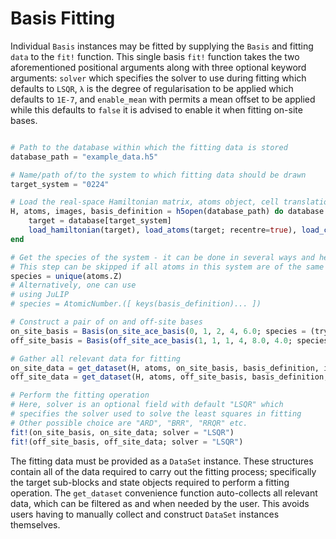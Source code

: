 # Basis Fitting
Individual `Basis` instances may be fitted by supplying the `Basis` and fitting `data` to the `fit!` function. This single basis `fit!` function takes the two aforementioned positional arguments along with three optional keyword arguments: `solver` which specifies the solver to use during fitting which defaults to `LSQR`, `λ` is the degree of regularisation to be applied which defaults to `1E-7`, and `enable_mean` with permits a mean offset to be applied while this defaults to `false` it is advised to enable it when fitting on-site bases.
```julia

# Path to the database within which the fitting data is stored
database_path = "example_data.h5"

# Name/path of/to the system to which fitting data should be drawn 
target_system = "0224"

# Load the real-space Hamiltonian matrix, atoms object, cell translation vectors, and basis set definition
H, atoms, images, basis_definition = h5open(database_path) do database
    target = database[target_system]
    load_hamiltonian(target), load_atoms(target; recentre=true), load_cell_translations(target), load_basis_set_definition(target)
end

# Get the species of the system - it can be done in several ways and here just comes one
# This step can be skipped if all atoms in this system are of the same type
species = unique(atoms.Z)
# Alternatively, one can use 
# using JuLIP
# species = AtomicNumber.([ keys(basis_definition)... ])

# Construct a pair of on and off-site bases
on_site_basis = Basis(on_site_ace_basis(0, 1, 2, 4, 6.0; species = (try species catch nothing end)), (14, 3, 4))
off_site_basis = Basis(off_site_ace_basis(1, 1, 1, 4, 8.0, 4.0; species = (try species catch nothing end)), (14, 14, 6, 6))

# Gather all relevant data for fitting 
on_site_data = get_dataset(H, atoms, on_site_basis, basis_definition, images)
off_site_data = get_dataset(H, atoms, off_site_basis, basis_definition, images)

# Perform the fitting operation
# Here, solver is an optional field with default "LSQR" which 
# specifies the solver used to solve the least squares in fitting
# Other possible choice are "ARD", "BRR", "RRQR" etc.
fit!(on_site_basis, on_site_data; solver = "LSQR")
fit!(off_site_basis, off_site_data; solver = "LSQR")

```

The fitting data must be provided as a `DataSet` instance. These structures contain all of the data required to carry out the fitting process; specifically the target sub-blocks and state objects required to perform a fitting operation. The `get_dataset` convenience function auto-collects all relevant data, which can be filtered as and when needed by the user. This avoids users having to manually collect and construct `DataSet` instances themselves.
